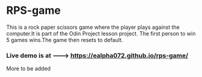 # RPS-game
This is a rock paper scissors game where the player plays against the computer.It is part of the Odin Project lesson project. The first person to win 5 games wins.The game then resets to default.

### Live demo is at ---> https://ealpha072.github.io/rps-game/

More to be added
